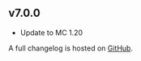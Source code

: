 ## v7.0.0
- Update to MC 1.20

A full changelog is hosted on [GitHub](https://github.com/Trikzon/sneak-through-berries/blob/1.20/CHANGELOG.md).
